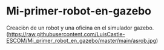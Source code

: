 # Mi-primer-robot-en-gazebo
Creaciòn de un robot y una oficina en el simulador gazebo.
(https://raw.githubusercontent.com/LuisCastle-ESCOM/Mi_primer_robot_en_gazebo/master/main/asrob.jpg)
